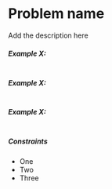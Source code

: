 # Problem name

Add the description here

##### Example X:
```

```

##### Example X:
```

```

##### Example X:
```

```


##### Constraints
- One
- Two
- Three